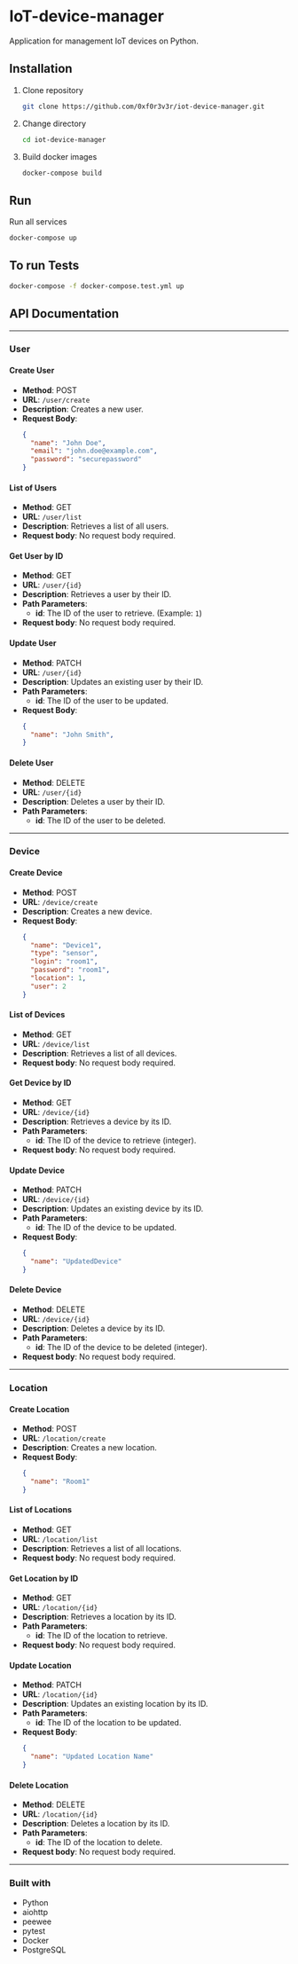# IoT-device-manager
Application for management IoT devices on Python.

## Installation
1. Clone repository
    ```bash 
    git clone https://github.com/0xf0r3v3r/iot-device-manager.git
    ```
2. Change directory
    ```bash
    cd iot-device-manager
    ```
3. Build docker images
    ```bash
    docker-compose build
    ```
## Run

Run all services
```bash
docker-compose up
```
   
## To run Tests
```bash
docker-compose -f docker-compose.test.yml up
```

## API Documentation

---
### User
#### Create User
- **Method**: POST
- **URL**: `/user/create`
- **Description**: Creates a new user.
- **Request Body**:
  ```json
  {
    "name": "John Doe",
    "email": "john.doe@example.com",
    "password": "securepassword"
  }
  
#### List of Users
- **Method**: GET
- **URL**: `/user/list`
- **Description**: Retrieves a list of all users.
- **Request body**: No request body required.

#### Get User by ID
- **Method**: GET
- **URL**: `/user/{id}`
- **Description**: Retrieves a user by their ID.
- **Path Parameters**:
  - **id**: The ID of the user to retrieve. (Example: `1`)
- **Request body**: No request body required.

#### Update User
- **Method**: PATCH
- **URL**: `/user/{id}`
- **Description**: Updates an existing user by their ID.
- **Path Parameters**:
  - **id**: The ID of the user to be updated.
- **Request Body**:
  ```json
  {
    "name": "John Smith",
  }
  ```
#### Delete User
- **Method**: DELETE
- **URL**: `/user/{id}`
- **Description**: Deletes a user by their ID.
- **Path Parameters**:
  - **id**: The ID of the user to be deleted.
---
### Device
#### Create Device
- **Method**: POST
- **URL**: `/device/create`
- **Description**: Creates a new device.
- **Request Body**:
  ```json
  {
    "name": "Device1",
    "type": "sensor",
    "login": "room1",
    "password": "room1",
    "location": 1,
    "user": 2
  }
  ```
#### List of Devices
- **Method**: GET
- **URL**: `/device/list`
- **Description**: Retrieves a list of all devices.
- **Request body**: No request body required.
#### Get Device by ID
- **Method**: GET
- **URL**: `/device/{id}`
- **Description**: Retrieves a device by its ID.
- **Path Parameters**:
  - **id**: The ID of the device to retrieve (integer).
- **Request body**: No request body required.
#### Update Device 
- **Method**: PATCH
- **URL**: `/device/{id}`
- **Description**: Updates an existing device by its ID.
- **Path Parameters**:
  - **id**: The ID of the device to be updated.
- **Request Body**:
  ```json
  {
    "name": "UpdatedDevice"
  }
  ```
#### Delete Device
- **Method**: DELETE
- **URL**: `/device/{id}`
- **Description**: Deletes a device by its ID.
- **Path Parameters**:
  - **id**: The ID of the device to be deleted (integer).
- **Request body**: No request body required.
---
### Location
#### Create Location
- **Method**: POST
- **URL**: `/location/create`
- **Description**: Creates a new location.
- **Request Body**:
  ```json
  {
    "name": "Room1"
  }
  ```
#### List of Locations
- **Method**: GET
- **URL**: `/location/list`
- **Description**: Retrieves a list of all locations.
- **Request body**: No request body required.
#### Get Location by ID
- **Method**: GET
- **URL**: `/location/{id}`
- **Description**: Retrieves a location by its ID.
- **Path Parameters**:
  - **id**: The ID of the location to retrieve. 
- **Request body**: No request body required.
#### Update Location
- **Method**: PATCH
- **URL**: `/location/{id}`
- **Description**: Updates an existing location by its ID.
- **Path Parameters**:
  - **id**: The ID of the location to be updated.
- **Request Body**:
  ```json
  {
    "name": "Updated Location Name"
  }
  ```
#### Delete Location
- **Method**: DELETE
- **URL**: `/location/{id}`
- **Description**: Deletes a location by its ID.
- **Path Parameters**:
  - **id**: The ID of the location to delete.
- **Request body**: No request body required.

---

### Built with
<ul>
    <li>Python</li>
    <li>aiohttp</li>
    <li>peewee</li>
    <li>pytest </li>
    <li>Docker</li>
    <li>PostgreSQL</li>
</ul>    
